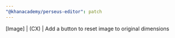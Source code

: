 ```yaml
---
"@khanacademy/perseus-editor": patch
---
```


[Image] | (CX) | Add a button to reset image to original dimensions
